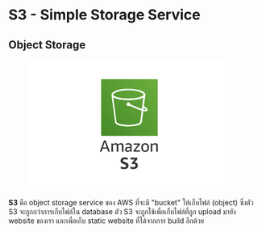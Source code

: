 # S3 - Simple Storage Service

## Object Storage

<figure><img src="../../../.gitbook/assets/image (49).png" alt=""><figcaption></figcaption></figure>

**S3** คือ object storage service ของ AWS ที่จะมี "bucket" ให้เก็บไฟล์ (object) ซึ่งตัว S3 จะถูกกว่าการเก็บไฟล์ใน database ตัว S3 จะถูกใช้เพื่อเก็บไฟล์ที่ถูก upload มายัง website ของเรา และเพื่อเก็บ static website ที่ได้จากการ build อีกด้วย

<!-- ***

**S3** is AWS's object storage service. It provides "buckets" to store files (objects) and it is cheaper than storing files in databases. S3 is used for storing files uploaded to our website and storing the built website itself. -->
